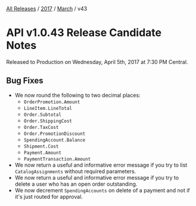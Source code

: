 [All Releases](../../README.md) / [2017](../README.md) / [March](README.md) / v43
# API v1.0.43 Release Candidate Notes 

Released to Production on Wednesday, April 5th, 2017 at 7:30 PM Central. 

## Bug Fixes
- We now round the following to two decimal places:
    * `OrderPromotion.Amount`
    * `LineItem.LineTotal`
    * `Order.Subtotal`
    * `Order.ShippingCost`
    * `Order.TaxCost`
    * `Order.PromotionDiscount`
    * `SpendingAccount.Balance`
    * `Shipment.Cost`
    * `Payment.Amount`
    * `PaymentTransaction.Amount`
- We now return a useful and informative error message if you try to list `CatalogAssignments` without required parameters.
- We now return a useful and informative error message if you try to delete a user who has an open order outstanding.
- We now decrement `SpendingAccounts` on delete of a payment and not if it's just routed for approval. 
